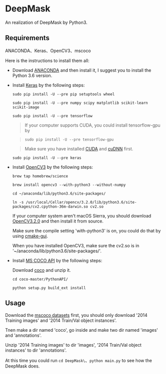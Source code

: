 # DeepMask
An realization of DeepMask by Python3.

## Requirements
ANACONDA、Keras、OpenCV3、mscoco

Here is the instructions to install them all:
* Download [ANACONDA](https://www.continuum.io/downloads) and then install it, I suggest you to install the Python 3.6 version.
* Install [Keras](https://keras.io) by the following steps:
  
  `sudo pip install -U --pre pip setuptools wheel`
  
  `sudo pip install -U --pre numpy scipy matplotlib scikit-learn scikit-image`
  
  `sudo pip install -U --pre tensorflow`
  
     >If your computer supports CUDA, you could install tensorflow-gpu by 
     
     >`sudo pip install -U --pre tensorflow-gpu`
     
     > Make sure you have installed [CUDA](https://developer.nvidia.com/cuda-downloads) and [cuDNN](https://developer.nvidia.com/cudnn) first.
  
  `sudo pip install -U --pre keras`

* Install [OpenCV3](http://opencv.org) by the following steps:

  `brew tap homebrew/science`
  
  `brew install opencv3 --with-python3 --without-numpy`
  
  `cd ~/anaconda/lib/python3.6/site-packages/`
  
  `ln -s /usr/local/Cellar/opencv/3.2.0/lib/python3.6/site-packages/cv2.cpython-36m-darwin.so cv2.so`
  
  If your computer system aren't macOS Sierra, you should download [OpenCV3.2.0](https://github.com/opencv/opencv/archive/3.2.0.zip) 
  and then install it from source.
  
  Make sure the compile setting 'with-python3' is on, you could do that by using [cmake-gui](https://cmake.org).
  
  When you have installed OpenCV3, make sure the cv2.so is in '~/anaconda/lib/python3.6/site-packages/'.

* Install [MS COCO API](https://github.com/pdollar/coco) by the following steps:
  
  Download [coco](https://codeload.github.com/pdollar/coco/zip/master) and unzip it.
  
  `cd coco-master/PythonAPI/`
  
  `python setup.py build_ext install`

## Usage
Download the [mscoco datasets](http://mscoco.org/dataset/#download) first, you should only download '2014 Training images' and '2014 Train/Val object instances'.

Tnen make a dir named 'coco', go inside and make two dir named 'images' and 'annotations'.

Unzip '2014 Training images' to dir 'images', '2014 Train/Val object instances' to dir 'annotations'.

At this time you could run `cd DeepMask\`、`python main.py` to see how the DeepMask does.


